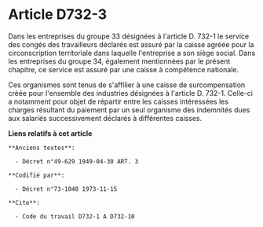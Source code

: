 # Article D732-3

Dans les entreprises du groupe 33 désignées à l'article D. 732-1 le service des congés des travailleurs déclarés est assuré
par la caisse agréée pour la circonscription territoriale dans laquelle l'entreprise a son siège social. Dans les entreprises
du groupe 34, également mentionnées par le présent chapitre, ce service est assuré par une caisse à compétence nationale.

Ces organismes sont tenus de s'affilier à une caisse de surcompensation créée pour l'ensemble des industries désignées à
l'article D. 732-1. Celle-ci a notamment pour objet de répartir entre les caisses intéressées les charges résultant du
paiement par un seul organisme des indemnités dues aux salariés successivement déclarés à différentes caisses.

**Liens relatifs à cet article**

	**Anciens textes**:

	  - Décret n°49-629 1949-04-30 ART. 3

	**Codifié par**:

	  - Décret n°73-1048 1973-11-15

	**Cite**:

	  - Code du travail D732-1 A D732-10

